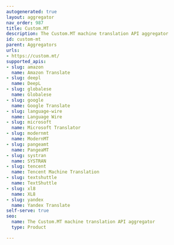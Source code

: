 ```yaml
---
autogenerated: true
layout: aggregator
nav_order: 987
title: Custom.MT
description: The Custom.MT machine translation API aggregator
id: custom-mt
parent: Aggregators
urls:
- https://custom.mt/
supported_apis:
- slug: amazon
  name: Amazon Translate
- slug: deepl
  name: DeepL
- slug: globalese
  name: Globalese
- slug: google
  name: Google Translate
- slug: language-wire
  name: Language Wire
- slug: microsoft
  name: Microsoft Translator
- slug: modernmt
  name: ModernMT
- slug: pangeamt
  name: PangeaMT
- slug: systran
  name: SYSTRAN
- slug: tencent
  name: Tencent Machine Translation
- slug: textshuttle
  name: TextShuttle
- slug: xl8
  name: XL8
- slug: yandex
  name: Yandex Translate
self-serve: true
seo:
  name: The Custom.MT machine translation API aggregator
  type: Product

---
```


